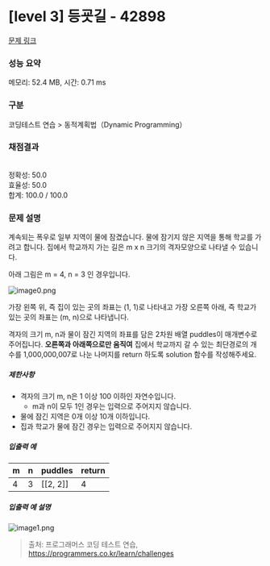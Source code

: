 # [level 3] 등굣길 - 42898 

[문제 링크](https://school.programmers.co.kr/learn/courses/30/lessons/42898) 

### 성능 요약

메모리: 52.4 MB, 시간: 0.71 ms

### 구분

코딩테스트 연습 > 동적계획법（Dynamic Programming）

### 채점결과

<br/>정확성: 50.0<br/>효율성: 50.0<br/>합계: 100.0 / 100.0

### 문제 설명

<p>계속되는 폭우로 일부 지역이 물에 잠겼습니다. 물에 잠기지 않은 지역을 통해 학교를 가려고 합니다. 집에서 학교까지 가는 길은 m x n 크기의 격자모양으로 나타낼 수 있습니다. </p>

<p>아래 그림은 m = 4, n = 3 인 경우입니다.</p>

<p><img src="https://grepp-programmers.s3.amazonaws.com/files/ybm/056f54e618/f167a3bc-e140-4fa8-a8f8-326a99e0f567.png" title="" alt="image0.png"></p>

<p>가장 왼쪽 위, 즉 집이 있는 곳의 좌표는 (1, 1)로 나타내고 가장 오른쪽 아래, 즉 학교가 있는 곳의 좌표는 (m, n)으로 나타냅니다. </p>

<p>격자의 크기 m, n과 물이 잠긴 지역의 좌표를 담은 2차원 배열 puddles이 매개변수로 주어집니다. <strong>오른쪽과 아래쪽으로만 움직여</strong> 집에서 학교까지 갈 수 있는 최단경로의 개수를 1,000,000,007로 나눈 나머지를 return 하도록 solution 함수를 작성해주세요.</p>

<h5>제한사항</h5>

<ul>
<li>격자의 크기 m, n은 1 이상 100 이하인 자연수입니다.

<ul>
<li>m과 n이 모두 1인 경우는 입력으로 주어지지 않습니다.</li>
</ul></li>
<li>물에 잠긴 지역은 0개 이상 10개 이하입니다.</li>
<li>집과 학교가 물에 잠긴 경우는 입력으로 주어지지 않습니다.</li>
</ul>

<h5>입출력 예</h5>
<table class="table">
        <thead><tr>
<th>m</th>
<th>n</th>
<th>puddles</th>
<th>return</th>
</tr>
</thead>
        <tbody><tr>
<td>4</td>
<td>3</td>
<td>[[2, 2]]</td>
<td>4</td>
</tr>
</tbody>
      </table>
<h5>입출력 예 설명</h5>

<p><img src="https://grepp-programmers.s3.amazonaws.com/files/ybm/32c67958d5/729216f3-f305-4ad1-b3b0-04c2ba0b379a.png" title="" alt="image1.png"></p>


> 출처: 프로그래머스 코딩 테스트 연습, https://programmers.co.kr/learn/challenges